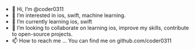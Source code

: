 - 👋 Hi, I’m @coder0311
- 👀 I’m interested in ios, swift, machine learning.
- 🌱 I’m currently learning ios, swift
- 💞️ I’m looking to collaborate on learning ios, improve my skills, contribute to open-source projects.
- 📫 How to reach me ... You can find me on github.com/coder0311

<!---
coder0311/coder0311 is a ✨ special ✨ repository because its `README.md` (this file) appears on your GitHub profile.
You can click the Preview link to take a look at your changes.
--->
